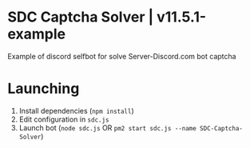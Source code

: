 # SDC Captcha Solver | v11.5.1-example
Example of discord selfbot for solve Server-Discord.com bot captcha

# Launching
1. Install dependencies (`npm install`)
2. Edit configuration in `sdc.js`
3. Launch bot (`node sdc.js` OR `pm2 start sdc.js --name SDC-Captcha-Solver`)
